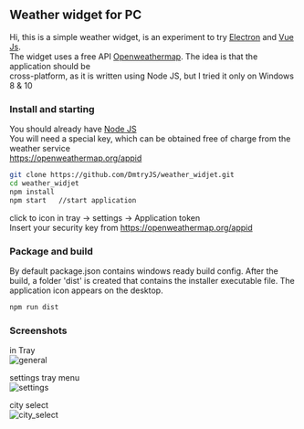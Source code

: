 Weather widget for PC 
-----------------------------------

Hi, this is a simple weather widget, is an experiment to try [Electron](https://electronjs.org/) and [Vue Js](https://vuejs.org/).  
The widget uses a free API [Openweathermap](https://openweathermap.org/). The idea is that the application should be   
cross-platform, as it is written using Node JS, but I tried it only on Windows 8 & 10

### Install and starting

You should already have [Node JS](https://nodejs.org/en/)  
You will need a special key, which can be obtained free of charge from the weather service  
<https://openweathermap.org/appid>  

```bash
git clone https://github.com/DmtryJS/weather_widjet.git
cd weather_widjet
npm install
npm start   //start application
```
click to icon in tray -> settings -> Application token  
Insert your security key from <https://openweathermap.org/appid>

### Package and build

By default package.json contains windows ready build config. After the build, a folder 'dist' is created that contains the installer executable file. 
The application icon appears on the desktop.

```bash
npm run dist
```

### Screenshots  

in Tray  
![general](https://github.com/DmtryJS/weather_widjet/blob/master/screens/1.png)

settings tray menu  
![settings](https://github.com/DmtryJS/weather_widjet/blob/master/screens/2.png)

city select  
![city_select](https://github.com/DmtryJS/weather_widjet/blob/master/screens/3.png)



